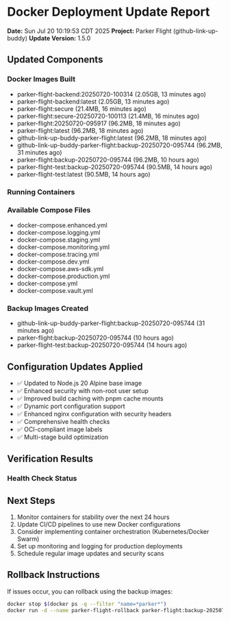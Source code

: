 # Docker Deployment Update Report

**Date:** Sun Jul 20 10:19:53 CDT 2025
**Project:** Parker Flight (github-link-up-buddy)
**Update Version:** 1.5.0

## Updated Components

### Docker Images Built
- parker-flight-backend:20250720-100314 (2.05GB, 13 minutes ago)
- parker-flight-backend:latest (2.05GB, 13 minutes ago)
- parker-flight:secure (21.4MB, 16 minutes ago)
- parker-flight:secure-20250720-100113 (21.4MB, 16 minutes ago)
- parker-flight:20250720-095917 (96.2MB, 18 minutes ago)
- parker-flight:latest (96.2MB, 18 minutes ago)
- github-link-up-buddy-parker-flight:latest (96.2MB, 18 minutes ago)
- github-link-up-buddy-parker-flight:backup-20250720-095744 (96.2MB, 31 minutes ago)
- parker-flight:backup-20250720-095744 (96.2MB, 10 hours ago)
- parker-flight-test:backup-20250720-095744 (90.5MB, 14 hours ago)
- parker-flight-test:latest (90.5MB, 14 hours ago)

### Running Containers


### Available Compose Files
- docker-compose.enhanced.yml
- docker-compose.logging.yml
- docker-compose.staging.yml
- docker-compose.monitoring.yml
- docker-compose.tracing.yml
- docker-compose.dev.yml
- docker-compose.aws-sdk.yml
- docker-compose.production.yml
- docker-compose.yml
- docker-compose.vault.yml

### Backup Images Created
- github-link-up-buddy-parker-flight:backup-20250720-095744 (31 minutes ago)
- parker-flight:backup-20250720-095744 (10 hours ago)
- parker-flight-test:backup-20250720-095744 (14 hours ago)

## Configuration Updates Applied

- ✅ Updated to Node.js 20 Alpine base image
- ✅ Enhanced security with non-root user setup
- ✅ Improved build caching with pnpm cache mounts
- ✅ Dynamic port configuration support
- ✅ Enhanced nginx configuration with security headers
- ✅ Comprehensive health checks
- ✅ OCI-compliant image labels
- ✅ Multi-stage build optimization

## Verification Results

### Health Check Status


## Next Steps

1. Monitor containers for stability over the next 24 hours
2. Update CI/CD pipelines to use new Docker configurations
3. Consider implementing container orchestration (Kubernetes/Docker Swarm)
4. Set up monitoring and logging for production deployments
5. Schedule regular image updates and security scans

## Rollback Instructions

If issues occur, you can rollback using the backup images:

```bash
docker stop $(docker ps -q --filter "name=*parker*")
docker run -d --name parker-flight-rollback parker-flight:backup-20250720-095744
```
